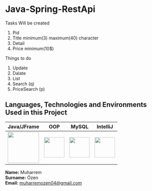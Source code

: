 # Java-Spring-RestApi


Tasks
Will be created
1) Pid
2) Title   minimum(3) maximum(40) character
3) Detail
4) Price  minimum(10$)



Things to do
1) Update
2) Dalate
3) List
4) Search (q)
5) PriceSearch (p)


## Languages, Technologies and Environments Used in this Project
| Java/JFrame  | OOP | MySQL | IntelliJ  |
| :------------: | :------------: | :------------: | :------------: |
|  <img src ="https://cdn.iconscout.com/icon/free/png-256/java-60-1174953.png" width ="100px" height = "100px" style="float:left" > | <img src ="https://encrypted-tbn0.gstatic.com/images?q=tbn:ANd9GcRQie1pvA8p-kyK_bGjsjPJWv8x4NF9ahNvFA&usqp=CAU" width ="65px" height = "65px" style="float:left " >  |  <img src ="https://upload.wikimedia.org/wikipedia/commons/b/b2/Database-mysql.svg" width ="65px" height = "65px" style="float:left " > | <img src ="https://upload.wikimedia.org/wikipedia/commons/thumb/9/9c/IntelliJ_IDEA_Icon.svg/70px-IntelliJ_IDEA_Icon.svg.png" width ="65px" height = "65px" >  |


**Name:** Muharrem  <br>
**Surname:** Özen <br>
**Email:** muharremozen04@gmail.com

